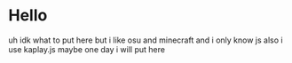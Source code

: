 # Hello
uh idk what to put here
but i like
osu and minecraft and i only know js
also i use kaplay.js maybe one day i will put here
